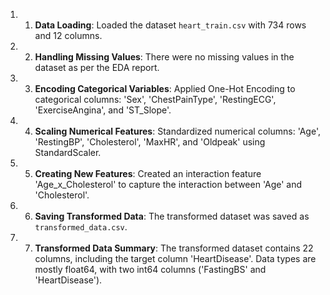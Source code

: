 1. 1. **Data Loading**: Loaded the dataset `heart_train.csv` with 734 rows and 12 columns.
2. 2. **Handling Missing Values**: There were no missing values in the dataset as per the EDA report.
3. 3. **Encoding Categorical Variables**: Applied One-Hot Encoding to categorical columns: 'Sex', 'ChestPainType', 'RestingECG', 'ExerciseAngina', and 'ST_Slope'.
4. 4. **Scaling Numerical Features**: Standardized numerical columns: 'Age', 'RestingBP', 'Cholesterol', 'MaxHR', and 'Oldpeak' using StandardScaler.
5. 5. **Creating New Features**: Created an interaction feature 'Age_x_Cholesterol' to capture the interaction between 'Age' and 'Cholesterol'.
6. 6. **Saving Transformed Data**: The transformed dataset was saved as `transformed_data.csv`.
7. 7. **Transformed Data Summary**: The transformed dataset contains 22 columns, including the target column 'HeartDisease'. Data types are mostly float64, with two int64 columns ('FastingBS' and 'HeartDisease').
